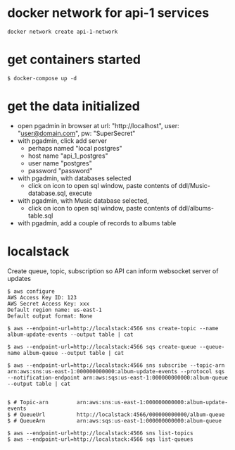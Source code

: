 # docker network for api-1 services

```
docker network create api-1-network
```

# get containers started

```
$ docker-compose up -d
```

# get the data initialized

* open pgadmin in browser at url: "http://localhost", user: "user@domain.com", pw: "SuperSecret"
* with pgadmin, click add server
  * perhaps named "local postgres"
  * host name "api_1_postgres"
  * user name "postgres"
  * password "password"
* with pgadmin, with databases selected
  * click on icon to open sql window, paste contents of ddl/Music-database.sql, execute
* with pgadmin, with Music database selected,
  * click on icon to open sql window, paste contents of ddl/albums-table.sql
* with pgadmin, add a couple of records to albums table

# localstack

Create queue, topic, subscription so API can inform websocket server of updates

```
$ aws configure
AWS Access Key ID: 123
AWS Secret Access Key: xxx
Default region name: us-east-1
Default output format: None
```

```
$ aws --endpoint-url=http://localstack:4566 sns create-topic --name album-update-events --output table | cat

$ aws --endpoint-url=http://localstack:4566 sqs create-queue --queue-name album-queue --output table | cat

$ aws --endpoint-url=http://localstack:4566 sns subscribe --topic-arn arn:aws:sns:us-east-1:000000000000:album-update-events --protocol sqs --notification-endpoint arn:aws:sqs:us-east-1:000000000000:album-queue    --output table | cat


$ # Topic-arn         arn:aws:sns:us-east-1:000000000000:album-update-events
$ # QueueUrl          http://localstack:4566/000000000000/album-queue
$ # QueueArn          arn:aws:sqs:us-east-1:000000000000:album-queue 

$ aws --endpoint-url=http://localstack:4566 sns list-topics
$ aws --endpoint-url=http://localstack:4566 sqs list-queues

```


